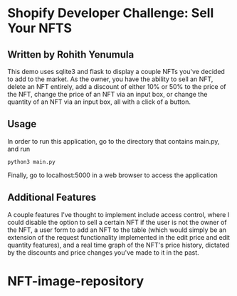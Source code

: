 # Shopify Developer Challenge: Sell Your NFTS
## Written by Rohith Yenumula
This demo uses sqlite3 and flask to display a couple NFTs you've decided to add to the market. As the owner, you have the ability to sell an NFT, delete an NFT entirely, add a discount of either 10% or 50% to the price of the NFT, change the price of an NFT via an input box, or change the quantity of an NFT via an input box, all with a click of a button. 

## Usage
In order to run this application, go to the directory that contains main.py, and run

```
python3 main.py
```
Finally, go to localhost:5000 in a web browser to access the application

## Additional Features
A couple features I've thought to implement include access control, where I could disable the option to sell a certain NFT if the user is not the owner of the NFT, a user form to add an NFT to the table (which would simply be an extension of the request functionality implemented in the edit price and edit quantity features), and a real time graph of the NFT's price history, dictated by the discounts and price changes you've made to it in the past.

# NFT-image-repository
